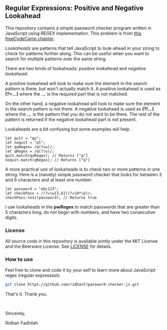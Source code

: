 ## Regular Expressions: Positive and Negative Lookahead
This repository contains a simple password checker program written in JavaScript using REGEX implementation. This problem is from [this freeCodeCamp chapter](https://www.freecodecamp.org/learn/javascript-algorithms-and-data-structures/regular-expressions/positive-and-negative-lookahead).

*Lookaheads* are patterns that tell JavaScript to look-ahead in your string to check for patterns further along. This can be useful when you want to search for multiple patterns over the same string.

There are two kinds of lookaheads: *positive lookahead* and *negative lookahead*.

A positive lookahead will look to make sure the element in the search pattern is there, but won't actually match it. A positive lookahead is used as __(?=...)__ where the __...__ is the required part that is not matched.

On the other hand, a negative lookahead will look to make sure the element in the search pattern is not there. A negative lookahead is used as __(?!...)__ where the __...__ is the pattern that you do not want to be there. The rest of the pattern is returned if the negative lookahead part is not present.

Lookaheads are a bit confusing but some examples will help.
```
let quit = "qu";
let noquit = "qt";
let quRegex= /q(?=u)/;
let qRegex = /q(?!u)/;
quit.match(quRegex); // Returns ["q"]
noquit.match(qRegex); // Returns ["q"]
```
A more practical use of lookaheads is to check two or more patterns in one string. Here is a (naively) simple password checker that looks for between 3 and 6 characters and at least one number:
```
let password = "abc123";
let checkPass = /(?=\w{3,6})(?=\D*\d)/;
checkPass.test(password); // Returns true
```
I use lookaheads in the __pwRegex__ to match passwords that are greater than 5 characters long, do not begin with numbers, and have two consecutive digits.

### License
All source code in this repository is available jointly under the MIT License and the Beerware License. See
[LICENSE](LICENSE) for details.

### How to use
Feel free to clone and code it by your self to learn more about JavaScript regex (regular expression).

```sh
git clone https://github.com/ridhanf/password-checker-js.git
```
That's it. Thank you.

&nbsp;

Sincerely,

Ridhan Fadhilah
